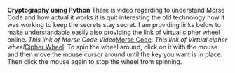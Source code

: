**Cryptography using Python**
There is  video regarding to understand Morse Code and how actual it works it is quit interesting the old technology how it was working to keep 
the secrets stay secret. I am providing links below to make understandable easily also providing the link of virtual cipher wheel online.
*This link of Morse Code Video*[Morse Code](http://invpy.com/morse/).
*This link of Virtual cipher wheel*[Cipher Wheel](https://inventwithpython.com/cipherwheel/).
To spin the wheel around, click on it with the
mouse and then move the mouse cursor around
until the key you want is in place. Then click the
mouse again to stop the wheel from spinning.
